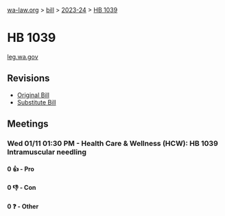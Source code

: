 [wa-law.org](/) > [bill](/bill/) > [2023-24](/bill/2023-24/) > [HB 1039](/bill/2023-24/hb/1039/)

# HB 1039
[leg.wa.gov](https://app.leg.wa.gov/billsummary?BillNumber=1039&Year=2023&Initiative=false)

## Revisions
* [Original Bill](1/)
* [Substitute Bill](S/)

## Meetings
### Wed 01/11 01:30 PM - Health Care & Wellness (HCW): HB 1039 Intramuscular needling
#### 0 👍 - Pro

#### 0 👎 - Con

#### 0 ❓ - Other
